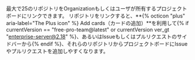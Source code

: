 最大で25のリポジトリをOrganizationもしくはユーザが所有するプロジェクトボードにリンクできます。 リポジトリをリンクすると、**{% octicon "plus" aria-label="The Plus icon" %} Add cards（カードの追加）**を利用して{% if currentVersion == "free-pro-team@latest" or currentVersion ver_gt "enterprise-server@2.18" %}、あるいはIssueもしくはプルリクエストのサイドバーから{% endif %}、それらのリポジトリからプロジェクトボードにIssueやプルリクエストを追加しやすくなります。
